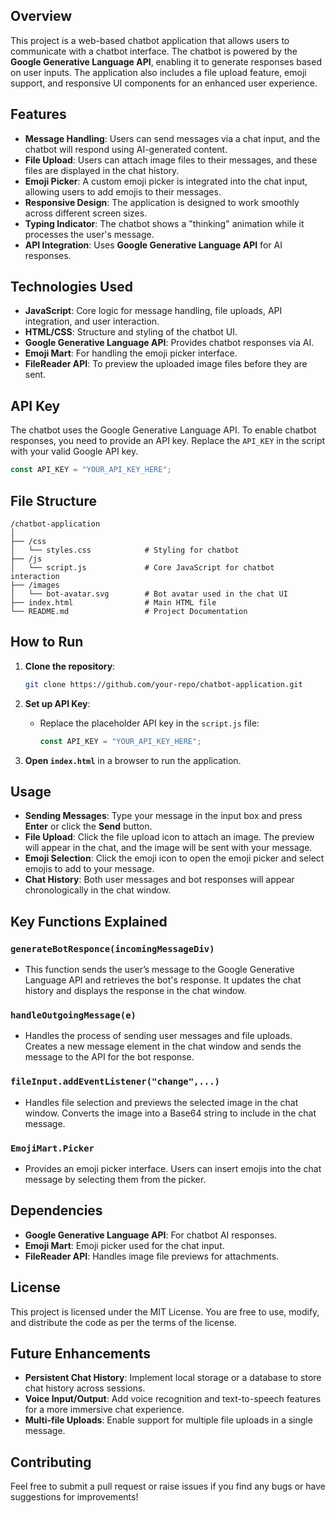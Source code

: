## Overview

This project is a web-based chatbot application that allows users to communicate with a chatbot interface. The chatbot is powered by the **Google Generative Language API**, enabling it to generate responses based on user inputs. The application also includes a file upload feature, emoji support, and responsive UI components for an enhanced user experience.

## Features

- **Message Handling**: Users can send messages via a chat input, and the chatbot will respond using AI-generated content.
- **File Upload**: Users can attach image files to their messages, and these files are displayed in the chat history.
- **Emoji Picker**: A custom emoji picker is integrated into the chat input, allowing users to add emojis to their messages.
- **Responsive Design**: The application is designed to work smoothly across different screen sizes.
- **Typing Indicator**: The chatbot shows a "thinking" animation while it processes the user's message.
- **API Integration**: Uses **Google Generative Language API** for AI responses.

## Technologies Used

- **JavaScript**: Core logic for message handling, file uploads, API integration, and user interaction.
- **HTML/CSS**: Structure and styling of the chatbot UI.
- **Google Generative Language API**: Provides chatbot responses via AI.
- **Emoji Mart**: For handling the emoji picker interface.
- **FileReader API**: To preview the uploaded image files before they are sent.
  
## API Key

The chatbot uses the Google Generative Language API. To enable chatbot responses, you need to provide an API key. Replace the `API_KEY` in the script with your valid Google API key.

```javascript
const API_KEY = "YOUR_API_KEY_HERE";
```

## File Structure

```
/chatbot-application
│
├── /css
│   └── styles.css            # Styling for chatbot
├── /js
│   └── script.js             # Core JavaScript for chatbot interaction
├── /images
│   └── bot-avatar.svg        # Bot avatar used in the chat UI
├── index.html                # Main HTML file
└── README.md                 # Project Documentation
```

## How to Run

1. **Clone the repository**:
   ```bash
   git clone https://github.com/your-repo/chatbot-application.git
   ```

2. **Set up API Key**:
   - Replace the placeholder API key in the `script.js` file:
     ```javascript
     const API_KEY = "YOUR_API_KEY_HERE";
     ```

3. **Open `index.html`** in a browser to run the application.

## Usage

- **Sending Messages**: Type your message in the input box and press **Enter** or click the **Send** button.
- **File Upload**: Click the file upload icon to attach an image. The preview will appear in the chat, and the image will be sent with your message.
- **Emoji Selection**: Click the emoji icon to open the emoji picker and select emojis to add to your message.
- **Chat History**: Both user messages and bot responses will appear chronologically in the chat window.

## Key Functions Explained

### `generateBotResponce(incomingMessageDiv)`
- This function sends the user’s message to the Google Generative Language API and retrieves the bot's response. It updates the chat history and displays the response in the chat window.

### `handleOutgoingMessage(e)`
- Handles the process of sending user messages and file uploads. Creates a new message element in the chat window and sends the message to the API for the bot response.

### `fileInput.addEventListener("change",...)`
- Handles file selection and previews the selected image in the chat window. Converts the image into a Base64 string to include in the chat message.

### `EmojiMart.Picker`
- Provides an emoji picker interface. Users can insert emojis into the chat message by selecting them from the picker.

## Dependencies

- **Google Generative Language API**: For chatbot AI responses.
- **Emoji Mart**: Emoji picker used for the chat input.
- **FileReader API**: Handles image file previews for attachments.

## License

This project is licensed under the MIT License. You are free to use, modify, and distribute the code as per the terms of the license.

## Future Enhancements

- **Persistent Chat History**: Implement local storage or a database to store chat history across sessions.
- **Voice Input/Output**: Add voice recognition and text-to-speech features for a more immersive chat experience.
- **Multi-file Uploads**: Enable support for multiple file uploads in a single message.

## Contributing

Feel free to submit a pull request or raise issues if you find any bugs or have suggestions for improvements!
